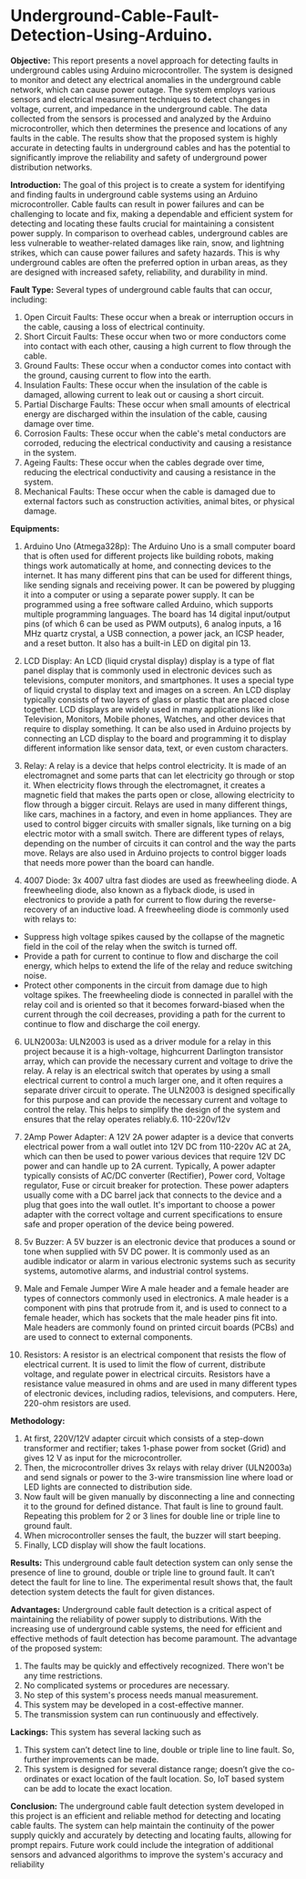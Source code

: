 # Underground-Cable-Fault-Detection-Using-Arduino.

**Objective:**
This report presents a novel approach for detecting faults in underground cables using Arduino microcontroller. The system is designed to monitor and detect any electrical anomalies in the underground cable network, which can cause power outage. The system employs various sensors and electrical measurement techniques to detect changes in voltage, current, and impedance in the underground cable. The data collected from the sensors is processed and analyzed by the Arduino microcontroller, which then determines the presence and locations of any faults in the cable. The results show that the proposed system is highly accurate in detecting faults in underground cables and has the potential to significantly improve the reliability and safety of underground power distribution networks.

**Introduction:**
The goal of this project is to create a system for identifying and finding faults in underground cable systems using an Arduino microcontroller. Cable faults can result in power failures and can be challenging to locate and fix, making a dependable and efficient system for detecting and locating these faults crucial for maintaining a consistent power supply. In comparison to overhead cables,
underground cables are less vulnerable to weather-related damages like rain, snow, and lightning strikes, which can cause power failures and safety hazards. This is why underground cables are often the preferred option in urban areas, as they are designed with increased safety, reliability, and durability in mind.

**Fault Type:**
Several types of underground cable faults that can occur, including:
1. Open Circuit Faults: These occur when a break or interruption occurs in the cable, causing a loss of electrical continuity.
2. Short Circuit Faults: These occur when two or more conductors come into contact with each other, causing a high current to flow through the cable.
3. Ground Faults: These occur when a conductor comes into contact with the ground, causing current to flow into the earth.
4. Insulation Faults: These occur when the insulation of the cable is damaged, allowing current to leak out or causing a short circuit.
5. Partial Discharge Faults: These occur when small amounts of electrical energy are discharged within the insulation of the cable, causing damage over time.
6. Corrosion Faults: These occur when the cable's metal conductors are corroded, reducing the electrical conductivity and causing a resistance in the system.
7. Ageing Faults: These occur when the cables degrade over time, reducing the electrical conductivity and causing a resistance in the system.
8. Mechanical Faults: These occur when the cable is damaged due to external factors such as construction activities, animal bites, or physical damage.

**Equipments:**
1. Arduino Uno (Atmega328p): The Arduino Uno is a small computer board that is often used for different projects like building robots, making things work automatically at home, and connecting devices to the internet. It has many different pins that can be used for different things, like sending signals and receiving power. It can be powered by plugging it into a computer or using a separate power supply. It can be programmed using a free software called Arduino, which supports multiple programming languages. The board has 14 digital input/output pins (of which 6 can be used as PWM outputs), 6 analog inputs, a 16 MHz quartz
crystal, a USB connection, a power jack, an ICSP header, and a reset button. It also has a built-in LED on digital pin 13.

2. LCD Display: An LCD (liquid crystal display) display is a type of flat panel display that is commonly used in electronic devices such as televisions, computer monitors, and smartphones. It uses a special type of liquid crystal to display text and images on a screen. An LCD display typically consists of two layers of glass or plastic that are placed close together. LCD displays are widely used in many applications like in Television, Monitors, Mobile phones, Watches, and other devices that require to display something. It can be also used in Arduino projects by connecting an LCD display to the board and programming it to display different information like sensor data, text, or even custom characters.


3. Relay: A relay is a device that helps control electricity. It is made of an electromagnet and some parts that can let electricity go through or stop it. When electricity flows through the electromagnet, it creates a magnetic field that makes the parts open or close, allowing electricity to flow through a bigger circuit. Relays are used in many different things, like cars, machines in a factory, and even in home appliances. They are used to control bigger circuits with smaller signals, like turning on a big electric motor with a small switch. There are different types of relays, depending on the number of circuits it can control and the way the parts move. Relays are also used in Arduino projects to control bigger loads that needs more power than the board can handle.

5. 4007 Diode: 3x 4007 ultra fast diodes are used as freewheeling diode. A freewheeling diode, also known as a flyback diode, is used in electronics to provide a path for current to flow during the reverse-recovery of an inductive load. A freewheeling diode is commonly used with relays to:
   
* Suppress high voltage spikes caused by the collapse of the magnetic field in the coil of the relay when the switch is turned off.
* Provide a path for current to continue to flow and discharge the coil energy, which helps to extend the life of the relay and reduce switching noise.
* Protect other components in the circuit from damage due to high voltage spikes. The freewheeling diode is connected in parallel with the relay coil and is oriented so that it becomes forward-biased when the current through the coil decreases, providing a path for the current to continue to flow and discharge the coil energy.


6. ULN2003a: ULN2003 is used as a driver module for a relay in this project because it is a high-voltage, highcurrent Darlington transistor array, which can provide the necessary current and voltage to drive the
relay. A relay is an electrical switch that operates by using a small electrical current to control a much larger one, and it often requires a separate driver circuit to operate. The ULN2003 is designed
specifically for this purpose and can provide the necessary current and voltage to control the relay. This helps to simplify the design of the system and ensures that the relay operates reliably.6. 110-220v/12v

7. 2Amp Power Adapter: A 12V 2A power adapter is a device that converts electrical power from a wall outlet into 12V DC from 110-220v AC at 2A, which can then be used to power various devices that require 12V DC power and can handle up to 2A current. Typically, A power adapter typically consists of AC/DC converter (Rectifier), Power cord, Voltage regulator, Fuse or circuit breaker for protection. These power adapters usually come with a DC barrel jack that connects to the device and a plug that goes into the wall outlet. It's important to choose a power adapter with the correct voltage and current specifications to ensure safe and proper operation of the device being powered.

8. 5v Buzzer: A 5V buzzer is an electronic device that produces a sound or tone when supplied with 5V DC power. It is commonly used as an audible indicator or alarm in various electronic systems such as security systems, automotive alarms, and industrial control systems.


9. Male and Female Jumper Wire A male header and a female header are types of connectors commonly used in electronics. A male header is a component with pins that protrude from it, and is used to connect to a female header, which has sockets that the male header pins fit into. Male headers are commonly found on printed circuit boards (PCBs) and are used to connect to external components.


10. Resistors: A resistor is an electrical component that resists the flow of electrical current. It is used to limit the flow of current, distribute voltage, and regulate power in electrical circuits. Resistors have a resistance value measured in ohms and are used in many different types of electronic devices, including radios, televisions, and computers. Here, 220-ohm resistors are used.

**Methodology:**
1. At first, 220V/12V adapter circuit which consists of a step-down transformer and rectifier; takes 1-phase power from socket (Grid) and gives 12 V as input for the microcontroller.
2. Then, the microcontroller drives 3x relays with relay driver (ULN2003a) and send signals or power to the 3-wire transmission line where load or LED lights are connected to distribution side.
3. Now fault will be given manually by disconnecting a line and connecting it to the ground for defined distance. That fault is line to ground fault. Repeating this problem for 2 or 3 lines for double line or triple line to ground fault.
4. When microcontroller senses the fault, the buzzer will start beeping.
5. Finally, LCD display will show the fault locations.

**Results:** 
This underground cable fault detection system can only sense the presence of line to ground, double or triple line to ground fault. It can’t detect the fault for line to line. The experimental result shows
that, the fault detection system detects the fault for given distances. 

**Advantages:**
Underground cable fault detection is a critical aspect of maintaining the reliability of power supply to distributions. With the increasing use of underground cable systems, the need for efficient and effective methods of fault detection has become paramount. The advantage of the proposed system:
1. The faults may be quickly and effectively recognized. There won't be any time restrictions.
2. No complicated systems or procedures are necessary.
3. No step of this system's process needs manual measurement.
4. This system may be developed in a cost-effective manner.
5. The transmission system can run continuously and effectively.

**Lackings:**
This system has several lacking such as
1. This system can’t detect line to line, double or triple line to line fault. So, further improvements can be made.
2. This system is designed for several distance range; doesn’t give the co-ordinates or exact location of the fault location. So, IoT based system can be add to locate the exact location.

**Conclusion:**
The underground cable fault detection system developed in this project is an efficient and reliable method for detecting and locating cable faults. The system can help maintain the continuity of the power supply quickly and accurately by detecting and locating faults, allowing for prompt repairs. Future work could include the integration of additional sensors and advanced algorithms to improve the system's accuracy and reliability   
